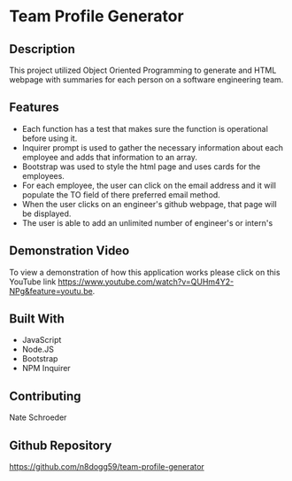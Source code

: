 # Team Profile Generator

## Description
This project utilized Object Oriented Programming to generate and HTML webpage with summaries for each person on a software engineering team.

## Features
* Each function has a test that makes sure the function is operational before using it.
* Inquirer prompt is used to gather the necessary information about each employee and adds that information to an array.
* Bootstrap was used to style the html page and uses cards for the employees.
* For each employee, the user can click on the email address and it will populate the TO field of there preferred email method.
* When the user clicks on an engineer's github webpage, that page will be displayed.
* The user is able to add an unlimited number of engineer's or intern's

## Demonstration Video
To view a demonstration of how this application works please click on this YouTube link https://www.youtube.com/watch?v=QUHm4Y2-NPg&feature=youtu.be.

## Built With
* JavaScript
* Node.JS
* Bootstrap
* NPM Inquirer

## Contributing
Nate Schroeder

## Github Repository
https://github.com/n8dogg59/team-profile-generator
